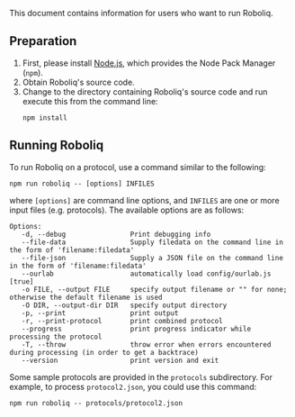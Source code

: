This document contains information for users who want to run Roboliq.

## Preparation

1. First, please install [Node.js](https://nodejs.org/), which provides
   the Node Pack Manager (`npm`).
2. Obtain Roboliq's source code.
3. Change to the directory containing Roboliq's source code and run
   execute this from the command line:
   ```
   npm install
   ```

## Running Roboliq

To run Roboliq on a protocol, use a command similar to the following:

```{sh}
npm run roboliq -- [options] INFILES
```

where `[options]` are command line options, and `INFILES` are one or more
input files (e.g. protocols).  The available options are as follows:

```
Options:
   -d, --debug                Print debugging info
   --file-data                Supply filedata on the command line in the form of 'filename:filedata'
   --file-json                Supply a JSON file on the command line in the form of 'filename:filedata'
   --ourlab                   automatically load config/ourlab.js  [true]
   -o FILE, --output FILE     specify output filename or "" for none; otherwise the default filename is used
   -O DIR, --output-dir DIR   specify output directory
   -p, --print                print output
   -r, --print-protocol       print combined protocol
   --progress                 print progress indicator while processing the protocol
   -T, --throw                throw error when errors encountered during processing (in order to get a backtrace)
   --version                  print version and exit
```

Some sample protocols are provided in the `protocols` subdirectory.
For example, to process `protocol2.json`, you could use this command:

```{sh}
npm run roboliq -- protocols/protocol2.json
```

